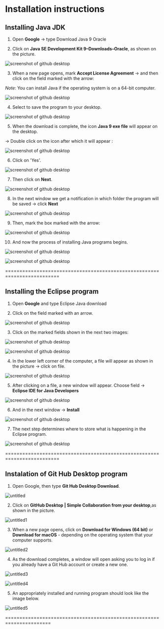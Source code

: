 ﻿# Installation instructions


## Installing Java JDK


1. Оpen **Google** → type Download Java 9 Oracle 

2. Click on **Java SE Development Kit 9–Downloads–Oracle**, as shown on the picture. 



![screenshot of github desktop](/slike1/8.png)



3. When a new page opens, mark **Accept License Agreement**  → and then click on the field marked with the arrow:

*Note*: You can install Java if the operating system is on a 64-bit computer.



![screenshot of github desktop](/slike1/9.png)



4. Select to save the program to your desktop.



![screenshot of github desktop](/slike1/10.png) 



5. When the download is complete, the icon **Java 9 exe file** will appear on the desktop.

→ Double click on the icon after which it will appear :



![screenshot of github desktop](/slike/2a.png) 



6. Click on 'Yes'.



![screenshot of github desktop](/slike1/2.JPG) 



7. Then click on **Next**.



![screenshot of github desktop](/slike1/2a.png) 



8. In the next window we get a notification in which folder the program will be saved -> click **Next**



![screenshot of github desktop](/slike1/4.png)



9. Then, mark the box marked with the arrow:



![screenshot of github desktop](/slike1/5.png) 



10. And now the process of installing Java programs begins. 



![screenshot of github desktop](/slike1/6.png)



![screenshot of github desktop](/slike1/7.png)



=========================================================================


## Installing the Eclipse program


1. Оpen **Google** and type Eclipse Java download

2. Click on the field marked with an arrow.



![screenshot of github desktop](/slike1/12.png)



3. Click on the marked fields shown in the next two images: 



![screenshot of github desktop](/slike1/13.png)



![screenshot of github desktop](/slike1/14.png)



4. In the lower left corner of the computer, a file will appear as shown in the picture -> click on file.



![screenshot of github desktop](/slike1/15.JPG)



5. After clicking on a file, a new window will appear. Choose field -> **Eclipse IDE for Java Developers**



![screenshot of github desktop](/slike1/16.JPG)



6. And in the next window -> **Install**



![screenshot of github desktop](/slike1/17.JPG)



7. The next step determines where to store what is happening in the Eclipse program.



![screenshot of github desktop](/slike1/18.JPG)



=========================================================================


## Instalation of Git Hub Desktop program


1. Оpen Google, then type **Git Hub Desktop Download**. 



![untitled](https://user-images.githubusercontent.com/35116168/35834992-7f8ac6da-0ad8-11e8-9e18-c5ffa08d6597.png)



2. Click on **GitHub Desktop | Simple Collaboration from your desktop**,as shown in the picture.



![untitled1](https://user-images.githubusercontent.com/35116168/35835045-c21314da-0ad8-11e8-92cb-efc0cdbff5f5.png)



3. When a new page opens, click on **Download for Windows (64 bit)** or **Download for macOS** - depending on the operating system that your computer supports.



![untitled2](https://user-images.githubusercontent.com/35116168/35835105-15472bb4-0ad9-11e8-8f3d-e27c633fd068.png)



4. As the download completes, a window will open asking you to log in if you already have a Git Hub account or create a new one.



![untitled3](https://user-images.githubusercontent.com/35116168/35835111-24225000-0ad9-11e8-8bc1-6dd8322d4e6c.png)



![untitled4](https://user-images.githubusercontent.com/35116168/35835112-244c950e-0ad9-11e8-8448-d0f26b66fe65.png)



5. An appropriately installed and running program should look like the image below.



![untitled5](https://user-images.githubusercontent.com/35116168/35835126-341e1584-0ad9-11e8-8243-be2b7067942e.png)



======================================================================
